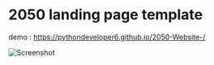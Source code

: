 # 2050 landing page template

demo : https://pythondeveloper6.github.io/2050-Website-/


![Screenshot](https://github.com/Pythondeveloper6/2050-landing-page-template/blob/main/screenshot.png)

